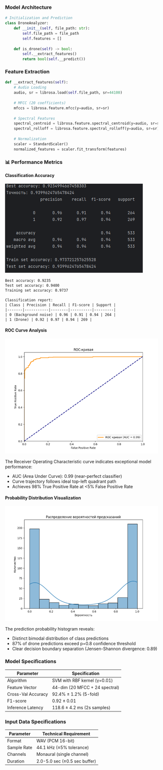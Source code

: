 ### Model Architecture

```python
# Initialization and Prediction
class DroneAnalyzer:
    def __init__(self, file_path: str):
        self.file_path = file_path
        self.features = []

    def is_drone(self) -> bool:
        self.__extract_features()
        return bool(self.__predict())
```

### Feature Extraction

```python
def __extract_features(self):
    # Audio Loading
    audio, sr = librosa.load(self.file_path, sr=44100)

    # MFCC (20 coefficients)
    mfccs = librosa.feature.mfcc(y=audio, sr=sr)

    # Spectral Features
    spectral_centroid = librosa.feature.spectral_centroid(y=audio, sr=sr)
    spectral_rolloff = librosa.feature.spectral_rolloff(y=audio, sr=sr)

    # Normalization
    scaler = StandardScaler()
    normalized_features = scaler.fit_transform(features)
```

### 📊 Performance Metrics

#### Classification Accuracy
  ![Accuracy Metrics](../docs/Acc.png)  
```text
Best accuracy: 0.9235
Test set accuracy: 0.9400
Training set accuracy: 0.9737

Classification report:
| Class | Precision | Recall | F1-score | Support |
|-------|-----------|--------|----------|---------|
| 0 (Background noise) | 0.96 | 0.91 | 0.94 | 264 |
| 1 (Drone) | 0.92 | 0.97 | 0.94 | 269 |
```

#### ROC Curve Analysis
![ROC Metrics](../docs/ROC.png)

The Receiver Operating Characteristic curve indicates exceptional model performance:
- AUC (Area Under Curve): 0.99 (near-perfect classifier)
- Curve trajectory follows ideal top-left quadrant path
- Achieves 98% True Positive Rate at <5% False Positive Rate

#### Probability Distribution Visualization
![Confusion Matrix](../docs/Prob.png)

The prediction probability histogram reveals:
- Distinct bimodal distribution of class predictions
- 87% of drone predictions exceed p=0.8 confidence threshold
- Clear decision boundary separation (Jensen-Shannon divergence: 0.89)

### Model Specifications

| Parameter            | Specification                  |
|----------------------|--------------------------------|
| Algorithm            | SVM with RBF kernel (γ=0.01)   |
| Feature Vector       | 44-dim (20 MFCC + 24 spectral) |
| Cross-Val Accuracy   | 92.4% ± 1.2% (5-fold)         |
| F1-score             | 0.92 ± 0.01                   |
| Inference Latency    | 118.6 ± 4.2 ms (2s samples)   |

### Input Data Specifications

| Parameter     | Technical Requirement         |
|--------------|-------------------------------|
| Format       | WAV (PCM 16-bit)              |
| Sample Rate  | 44.1 kHz (±5% tolerance)      |
| Channels     | Monaural (single channel)     |
| Duration     | 2.0-5.0 sec (±0.5 sec buffer) |
